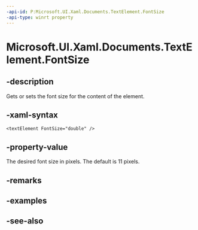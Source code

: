 ```yaml
---
-api-id: P:Microsoft.UI.Xaml.Documents.TextElement.FontSize
-api-type: winrt property
---
```


<!-- Property syntax
public double FontSize { get;  set; }
-->

# Microsoft.UI.Xaml.Documents.TextElement.FontSize

## -description
Gets or sets the font size for the content of the element.

## -xaml-syntax
```xaml
<textElement FontSize="double" /> 
```


## -property-value
The desired font size in pixels. The default is 11 pixels.

## -remarks

## -examples

## -see-also
